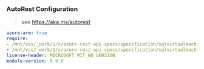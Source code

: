 ### AutoRest Configuration

> see https://aka.ms/autorest

``` yaml
azure-arm: true
require:
- /mnt/vss/_work/1/s/azure-rest-api-specs/specification/sqlvirtualmachine/resource-manager/readme.md
- /mnt/vss/_work/1/s/azure-rest-api-specs/specification/sqlvirtualmachine/resource-manager/readme.go.md
license-header: MICROSOFT_MIT_NO_VERSION
module-version: 0.9.0
```